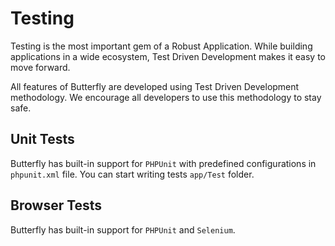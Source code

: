 # Testing

Testing is the most important gem of a Robust Application. While building applications in a wide ecosystem, Test Driven 
Development makes it easy to move forward.

All features of Butterfly are developed using Test Driven Development methodology. We encourage all developers to use this 
methodology to stay safe.

## Unit Tests

Butterfly has built-in support for `PHPUnit` with predefined configurations in `phpunit.xml` file. You can start writing tests 
`app/Test` folder.

## Browser Tests

Butterfly has built-in support for `PHPUnit` and `Selenium`.